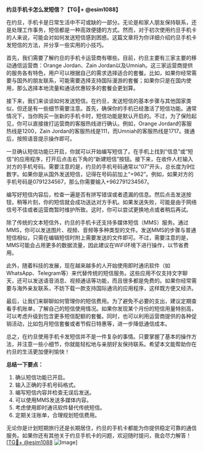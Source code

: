 **约旦手机卡怎么发短信？【TG💪+ @esim1088】**

在约旦，手机卡是日常生活中不可或缺的一部分。无论是和家人朋友保持联系，还是处理工作事务，短信都是一种高效便捷的方式。然而，对于初次使用约旦手机卡的人来说，可能会对如何发送短信感到困惑。这篇文章将为你详细介绍约旦手机卡发短信的方法，并分享一些实用的小技巧。

首先，我们需要了解约旦的手机卡运营商有哪些。目前，约旦主要有三家主要的移动通信运营商：Orange Jordan、Zain Jordan以及Umniah。这三家运营商提供的服务各有特色，用户可以根据自己的需求选择适合的套餐。比如，如果你经常需要与国外的朋友联系，可能需要选择支持国际漫游的套餐；如果你只是在国内使用，那么选择本地流量和通话优惠较多的套餐会更划算。

接下来，我们来谈谈如何发送短信。在约旦，发送短信的基本步骤与其他国家类似，但还是有一些细节需要注意。首先，确保你的手机已经激活了短信功能。通常情况下，当你购买一张新的手机卡时，短信功能是默认开启的。不过，为了保险起见，你可以直接拨打运营商的客服热线进行确认。例如，Orange Jordan的客服热线是1200，Zain Jordan的客服热线是111，而Umniah的客服热线是1717。拨通后，按照语音提示操作即可。

一旦确认短信功能已开启，你就可以开始编写短信了。在手机上找到“信息”或“短信”的应用程序，打开后点击右下角的“新建短信”按钮。接下来，在收件人栏输入对方的手机号码。需要注意的是，约旦的手机号码通常以“07”开头，总长度为9位数字。如果你是从国外发送短信，记得在号码前加上“+962”。例如，如果对方的手机号码是0791234567，那么你需要输入+962791234567。

编写好短信内容后，检查一遍是否有拼写错误或者遗漏的信息。然后点击发送按钮，稍等片刻，你的短信就会成功送达对方手机。如果发送失败，可能是由于网络信号不佳或者运营商暂时维护所致。这时，你可以尝试更换地点或者稍后再试。

除了传统的文本短信外，约旦的手机卡还支持多媒体短信（MMS）服务。通过MMS，你可以发送图片、视频、音频等多种类型的文件。发送MMS的步骤与普通短信相似，只需在编辑短信时附上需要发送的文件即可。不过，需要注意的是，MMS可能会占用更多的数据流量，因此建议在WiFi环境下进行操作，以节省费用。

此外，随着科技的发展，现在越来越多的人开始使用即时通讯软件（如WhatsApp、Telegram等）来代替传统的短信服务。这些应用不仅支持文字聊天，还可以发送语音消息、视频通话等功能，而且很多都是免费的。如果你经常需要与海外亲友联系，不妨下载一款支持国际通讯的应用程序，这样既方便又经济。

最后，让我们来聊聊如何管理你的短信费用。为了避免不必要的支出，建议定期查看手机账单，了解自己的短信使用情况。如果你发现某个月份的短信用量特别高，可以考虑升级到包含更多短信配额的套餐。同时，也可以利用运营商提供的各种促销活动，比如包月短信套餐或者节假日特惠等，进一步降低通信成本。

总之，在约旦使用手机卡发短信并不是一件复杂的事情。只要掌握了基本的操作方法，并注意一些小细节，你就能轻松地与亲朋好友保持联系。希望本文能帮助你在约旦的生活更加便利愉快！

**总结一下要点：**
1. 确认短信功能已开启。
2. 输入正确的手机号码格式。
3. 编写短信内容并检查无误后发送。
4. 可以使用MMS发送多媒体内容。
5. 考虑使用即时通讯软件替代传统短信。
6. 定期关注账单，合理规划短信费用。

无论你是计划短期旅行还是长期居住，约旦的手机卡都能为你提供稳定可靠的通信服务。如果你还有其他关于约旦手机卡的问题，欢迎随时提问，我会尽力解答！[[TG💪+ @esim1088](https://t.me/s/esim1088) ![Image](https://i.postimg.cc/4NQfJmqS/Snipaste-2025-05-13-00-14-12.png)]